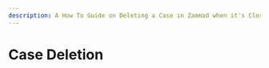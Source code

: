 ```yaml
---
description: A How To Guide on Deleting a Case in Zammad when it's Closed
---
```


# Case Deletion


